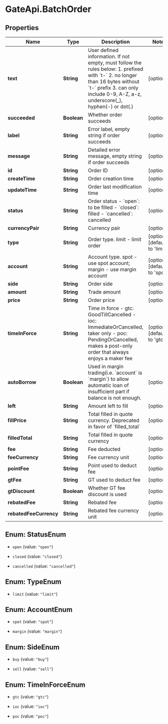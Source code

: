 # GateApi.BatchOrder

## Properties
Name | Type | Description | Notes
------------ | ------------- | ------------- | -------------
**text** | **String** | User defined information. If not empty, must follow the rules below:  1. prefixed with &#x60;t-&#x60; 2. no longer than 16 bytes without &#x60;t-&#x60; prefix 3. can only include 0-9, A-Z, a-z, underscore(_), hyphen(-) or dot(.)  | [optional] 
**succeeded** | **Boolean** | Whether order succeeds | [optional] 
**label** | **String** | Error label, empty string if order succeeds | [optional] 
**message** | **String** | Detailed error message, empty string if order succeeds | [optional] 
**id** | **String** | Order ID | [optional] 
**createTime** | **String** | Order creation time | [optional] 
**updateTime** | **String** | Order last modification time | [optional] 
**status** | **String** | Order status  - &#x60;open&#x60;: to be filled - &#x60;closed&#x60;: filled - &#x60;cancelled&#x60;: cancelled | [optional] 
**currencyPair** | **String** | Currency pair | [optional] 
**type** | **String** | Order type. limit - limit order | [optional] [default to &#39;limit&#39;]
**account** | **String** | Account type. spot - use spot account; margin - use margin account | [optional] [default to &#39;spot&#39;]
**side** | **String** | Order side | [optional] 
**amount** | **String** | Trade amount | [optional] 
**price** | **String** | Order price | [optional] 
**timeInForce** | **String** | Time in force  - gtc: GoodTillCancelled - ioc: ImmediateOrCancelled, taker only - poc: PendingOrCancelled, makes a post-only order that always enjoys a maker fee | [optional] [default to &#39;gtc&#39;]
**autoBorrow** | **Boolean** | Used in margin trading(i.e. &#x60;account&#x60; is &#x60;margin&#x60;) to allow automatic loan of insufficient part if balance is not enough. | [optional] 
**left** | **String** | Amount left to fill | [optional] 
**fillPrice** | **String** | Total filled in quote currency. Deprecated in favor of &#x60;filled_total&#x60; | [optional] 
**filledTotal** | **String** | Total filled in quote currency | [optional] 
**fee** | **String** | Fee deducted | [optional] 
**feeCurrency** | **String** | Fee currency unit | [optional] 
**pointFee** | **String** | Point used to deduct fee | [optional] 
**gtFee** | **String** | GT used to deduct fee | [optional] 
**gtDiscount** | **Boolean** | Whether GT fee discount is used | [optional] 
**rebatedFee** | **String** | Rebated fee | [optional] 
**rebatedFeeCurrency** | **String** | Rebated fee currency unit | [optional] 


<a name="StatusEnum"></a>
## Enum: StatusEnum


* `open` (value: `"open"`)

* `closed` (value: `"closed"`)

* `cancelled` (value: `"cancelled"`)




<a name="TypeEnum"></a>
## Enum: TypeEnum


* `limit` (value: `"limit"`)




<a name="AccountEnum"></a>
## Enum: AccountEnum


* `spot` (value: `"spot"`)

* `margin` (value: `"margin"`)




<a name="SideEnum"></a>
## Enum: SideEnum


* `buy` (value: `"buy"`)

* `sell` (value: `"sell"`)




<a name="TimeInForceEnum"></a>
## Enum: TimeInForceEnum


* `gtc` (value: `"gtc"`)

* `ioc` (value: `"ioc"`)

* `poc` (value: `"poc"`)




